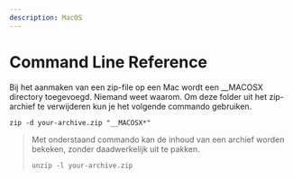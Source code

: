 ```yaml
---
description: MacOS
---
```


# Command Line Reference

Bij het aanmaken van een zip-file op een Mac wordt een \_\_MACOSX directory toegevoegd. Niemand weet waarom. Om deze folder uit het zip-archief te verwijderen kun je het volgende commando gebruiken.

```
zip -d your-archive.zip "__MACOSX*"
```

> Met onderstaand commando kan de inhoud van een archief worden bekeken, zonder daadwerkelijk uit te pakken.
>
> ```
> unzip -l your-archive.zip
> ```
